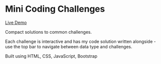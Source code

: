 # Mini Coding Challenges

[Live Demo](fancy-kelpie-24124f.netlify.app/)

Compact solutions to common challenges.

Each challenge is interactive and has my code solution written alongside - use the top bar to navigate between data type and challenges.

Built using HTML, CSS, JavaScript, Bootstrap
